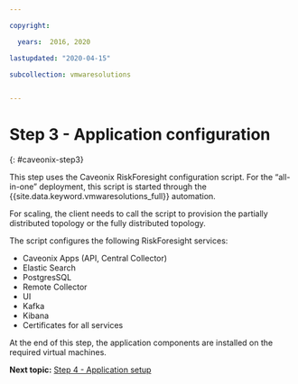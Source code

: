 ```yaml
---

copyright:

  years:  2016, 2020

lastupdated: "2020-04-15"

subcollection: vmwaresolutions


---
```


# Step 3 - Application configuration
{: #caveonix-step3}

This step uses the Caveonix RiskForesight configuration script. For the “all-in-one” deployment, this script is started through the {{site.data.keyword.vmwaresolutions_full}} automation.

For scaling, the client needs to call the script to provision the partially distributed topology or the fully distributed topology. 

The script configures the following RiskForesight services:
- Caveonix Apps (API, Central Collector)
- Elastic Search
- PostgresSQL
- Remote Collector
- UI
- Kafka
- Kibana
- Certificates for all services

At the end of this step, the application components are installed on the required virtual machines.

**Next topic:** [Step 4 - Application setup](/docs/vmwaresolutions?topic=vmwaresolutions-caveonix-step4)

